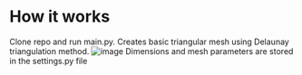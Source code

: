 # How it works
Clone repo and run main.py. Creates basic triangular mesh using Delaunay triangulation method.
![image](https://user-images.githubusercontent.com/94861828/165148008-ef545ba9-b050-4e6c-842b-a857844368a2.png)
Dimensions and mesh parameters are stored in the settings.py file
